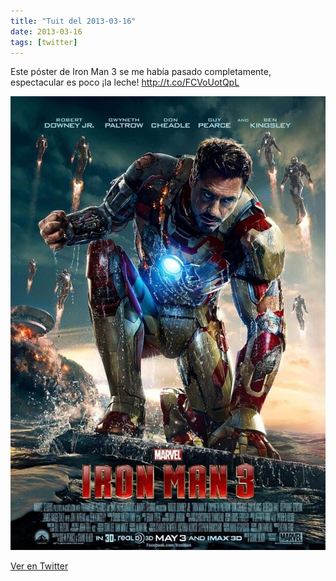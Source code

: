 ```yaml
---
title: "Tuit del 2013-03-16"
date: 2013-03-16
tags: [twitter]
---
```


Este póster de Iron Man 3 se me había pasado completamente, espectacular es poco ¡la leche! http://t.co/FCVoUotQpL

![Imagen](/assets/images/312890134129438721-BFeb61MCcAAqJUh.jpg)

[Ver en Twitter](https://twitter.com/i/web/status/312890134129438721)
